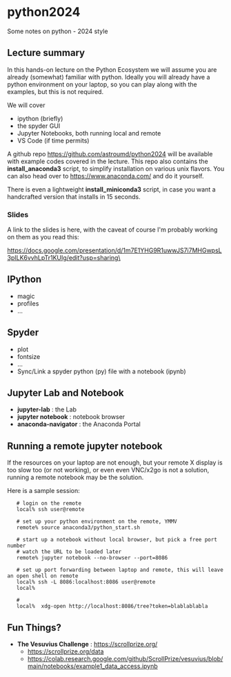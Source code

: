 # python2024

Some notes on python - 2024 style


## Lecture summary

In this hands-on lecture on the Python Ecosystem we will assume you
are already (somewhat) familiar with python. Ideally you will already
have a python environment on your laptop, so you can play along with
the examples, but this is not required.

We will cover

* ipython (briefly)
* the spyder GUI
* Jupyter Notebooks, both running local and remote
* VS Code (if time permits)


A github repo https://github.com/astroumd/python2024 will be available
with example codes covered in the lecture.  This repo also contains
the **install_anaconda3** script, to simplify installation on various unix
flavors. You can also head over to https://www.anaconda.com/ and do it
yourself.

There is even a lightweight **install_miniconda3** script, in case you
want a handcrafted version that installs in 15 seconds.

### Slides

A link to the slides is here, with the caveat of course I'm probably working
on them as you read this:


https://docs.google.com/presentation/d/1m7E1YHG9R1uwwJS7i7MHGwpsL3pILK6vvhLpTr1KUIg/edit?usp=sharing\


## IPython

* magic
* profiles
* ...

## Spyder

* plot
* fontsize
* ...
* Sync/Link a spyder python (py) file with a notebook (ipynb)

## Jupyter Lab and Notebook

*  **jupyter-lab** : the Lab
*  **jupyter notebook** : notebook browser
*  **anaconda-navigator** : the Anaconda Portal


## Running a remote jupyter notebook

If the resources on your laptop are not enough, but your remote X display is too slow too (or not working),
or even even VNC/x2go is not a solution, running a remote notebook may be the solution.

Here is a sample session:

       # login on the remote
       local% ssh user@remote

       # set up your python environment on the remote, YMMV
       remote% source anaconda3/python_start.sh

       # start up a notebook without local browser, but pick a free port number
       # watch the URL to be loaded later
       remote% jupyter notebook --no-browser --port=8086

       # set up port forwarding between laptop and remote, this will leave an open shell on remote
       local% ssh -L 8086:localhost:8086 user@remote
       local%

       # 
       local%  xdg-open http://localhost:8086/tree?token=blablablabla

## Fun Things?

* **The Vesuvius Challenge**  :  https://scrollprize.org/
  * https://scrollprize.org/data
  * https://colab.research.google.com/github/ScrollPrize/vesuvius/blob/main/notebooks/example1_data_access.ipynb
